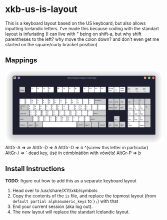 # xkb-us-is-layout
This is a keyboard layout based on the US keyboard, but also allows inputting Icelandic letters. I've made this because coding with the standart layout is infuriating (I can live with " being on shift-a, but why shift parentheses to the left? why move the colon down? and don't even get me started on the square/curly bracket position)

## Mappings
<img src="layout.png" />
AltGr-A => æ
AltGr-D => ð
AltGr-O => ö ^(screw this letter in particular)
AltGr-/ => ´ dead key, úsé ín cómbínátíón wíth vówéls!
AltGr-P => þ

## Install Instructions
**TODO**: figure out how to add this as a separate keyboard layout
1. Head over to /usr/share/X11/xkb/symbols
2. Copy the contents of the `is` file, and replace the topmost layout (from `default partial alphanumeric_keys` to `};`) with that
3. End your current session (aka log out).
4. The new layout will replace the standart Icelandic layout.
